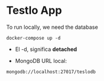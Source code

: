 # Testlo App
To run locally, we need the database
```
docker-compose up -d
```
* El -d, significa __detached__

* MongoDB URL local:
```
mongodb://localhost:27017/teslodb
```